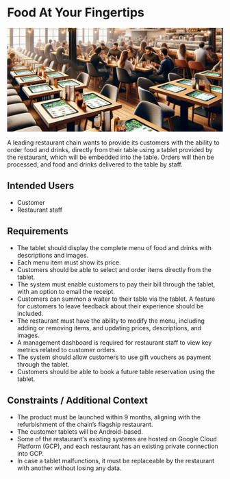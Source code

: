 # Food At Your Fingertips

![A group of people sitting at tables in a restaurant](../img/resturant.png)

A leading restaurant chain wants to provide its customers with the ability to order food and drinks, directly from their table using a tablet provided by the restaurant, which will be embedded into the table. Orders will then be processed, and food and drinks delivered to the table by staff.

## Intended Users
* Customer
* Restaurant staff

## Requirements
* The tablet should display the complete menu of food and drinks with descriptions and images.
* Each menu item must show its price.
* Customers should be able to select and order items directly from the tablet.
* The system must enable customers to pay their bill through the tablet, with an option to email the receipt.
* Customers can summon a waiter to their table via the tablet.
A feature for customers to leave feedback about their experience should be included.
* The restaurant must have the ability to modify the menu, including adding or removing items, and updating prices, descriptions, and images.
* A management dashboard is required for restaurant staff to view key metrics related to customer orders.
* The system should allow customers to use gift vouchers as payment through the tablet.
* Customers should be able to book a future table reservation using the tablet.

## Constraints / Additional Context
* The product must be launched within 9 months, aligning with the refurbishment of the chain’s flagship restaurant.
* The customer tablets will be Android-based.
* Some of the restaurant's existing systems are hosted on Google Cloud Platform (GCP), and each restaurant has an existing private connection into GCP.
* In case a tablet malfunctions, it must be replaceable by the restaurant with another without losing any data.
